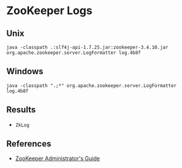 # ZooKeeper Logs

## Unix
```
java -classpath .:slf4j-api-1.7.25.jar:zookeeper-3.4.10.jar org.apache.zookeeper.server.LogFormatter log.4b8f
```

## Windows
```
java -classpath ".;*" org.apache.zookeeper.server.LogFormatter log.4b8f
```

## Results
- `ZkLog`

## References
- [ZooKeeper Administrator's Guide](https://zookeeper.apache.org/doc/r3.4.10/zookeeperAdmin.html)